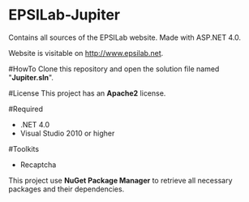EPSILab-Jupiter
==============

Contains all sources of the EPSILab website. Made with ASP.NET 4.0.

Website is visitable on http://www.epsilab.net.

#HowTo
Clone this repository and open the solution file named "**Jupiter.sln**".

#License
This project has an **Apache2** license.

#Required
- .NET 4.0
- Visual Studio 2010 or higher

#Toolkits
- Recaptcha

This project use **NuGet Package Manager** to retrieve all necessary packages and their dependencies.